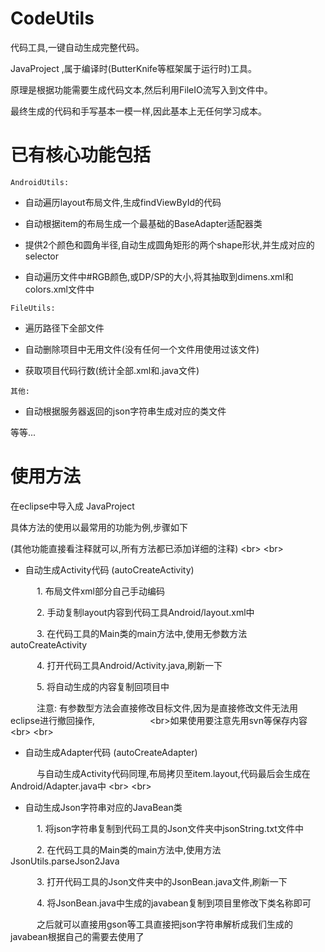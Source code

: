 CodeUtils
=======

代码工具,一键自动生成完整代码。

JavaProject ,属于编译时(ButterKnife等框架属于运行时)工具。

原理是根据功能需要生成代码文本,然后利用FileIO流写入到文件中。

最终生成的代码和手写基本一模一样,因此基本上无任何学习成本。



已有核心功能包括
=======

`AndroidUtils:`

* 自动遍历layout布局文件,生成findViewById的代码

* 自动根据item的布局生成一个最基础的BaseAdapter适配器类

* 提供2个颜色和圆角半径,自动生成圆角矩形的两个shape形状,并生成对应的selector

* 自动遍历文件中#RGB颜色,或DP/SP的大小,将其抽取到dimens.xml和colors.xml文件中


`FileUtils:`

* 遍历路径下全部文件

* 自动删除项目中无用文件(没有任何一个文件用使用过该文件)

* 获取项目代码行数(统计全部.xml和.java文件)


`其他:`

* 自动根据服务器返回的json字符串生成对应的类文件

等等...



使用方法
=======

在eclipse中导入成 JavaProject

具体方法的使用以最常用的功能为例,步骤如下

(其他功能直接看注释就可以,所有方法都已添加详细的注释)
\<br>
\<br>
* 自动生成Activity代码 (autoCreateActivity)

　　　1. 布局文件xml部分自己手动编码

　　　2. 手动复制layout内容到代码工具Android/layout.xml中

　　　3. 在代码工具的Main类的main方法中,使用无参数方法 autoCreateActivity

　　　4. 打开代码工具Android/Activity.java,刷新一下

　　　5. 将自动生成的内容复制回项目中

　　　注意: 有参数型方法会直接修改目标文件,因为是直接修改文件无法用eclipse进行撤回操作,
　　　　　　\<br>如果使用要注意先用svn等保存内容
\<br>
\<br>
* 自动生成Adapter代码 (autoCreateAdapter)

　　　与自动生成Activity代码同理,布局拷贝至item.layout,代码最后会生成在Android/Adapter.java中
\<br>
\<br>
* 自动生成Json字符串对应的JavaBean类

　　　1. 将json字符串复制到代码工具的Json文件夹中jsonString.txt文件中

　　　2. 在代码工具的Main类的main方法中,使用方法JsonUtils.parseJson2Java

　　　3. 打开代码工具的Json文件夹中的JsonBean.java文件,刷新一下

　　　4. 将JsonBean.java中生成的javabean复制到项目里修改下类名称即可

　　　之后就可以直接用gson等工具直接把json字符串解析成我们生成的javabean根据自己的需要去使用了
